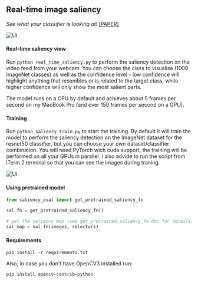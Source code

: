 ## Real-time image saliency


_See what your classifier is looking at!_ [[PAPER]](https://arxiv.org/abs/1705.07857)

![UI](minsaliency/border_collie.jpg)


#### Real-time saliency view
Run `python real_time_saliency.py` to perform the saliency detection on the video feed from your webcam. 
You can choose the class to visualise (1000 ImageNet classes) as well as the confidence level - low
confidence will highlight anything that resembles or is related to the target class, while higher confidence
will only show the most salient parts. 
  
 The model runs on a CPU by default and achieves about 5 frames per 
 second on my MacBook Pro (and over 150 frames per second on a GPU).

#### Training

Run `python saliency_train.py` to start the training. By default it will train the model to perform the saliency detection on the ImageNet dataset for the resnet50 classifier, but you can choose your own dataset/classifier combination. 
You will need PyTorch wich cuda support, the training will be performed on all your GPUs in parallel. I also advide to run the script from iTerm 2 terminal so that you can see the images during traning.  

![UI](minsaliency/training.jpg)

#### Using pretrained model

```python
from saliency_eval import get_pretrained_saliency_fn

sal_fn = get_pretrained_saliency_fn()

# get the saliency map (see get_pretrained_saliency_fn doc for details)
sal_map = sal_fn(images, selectors)

```

#### Requirements

`pip install -r requirements.txt`

Also, in case you don't have OpenCV3 installed run:

`pip install opencv-contrib-python`